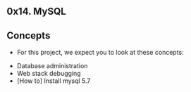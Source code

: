 ## 0x14. MySQL

## Concepts
* For this project, we expect you to look at these concepts:

- Database administration
- Web stack debugging
- [How to] Install mysql 5.7
